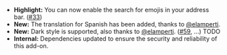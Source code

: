 * **Highlight:** You can now enable the search for emojis in your address bar. ([#33](https://github.com/rugk/awesome-emoji-picker/issues/33))
* **New:** The translation for Spanish has been added, thanks to [@elamperti](https://github.com/elamperti).
* **New:** Dark style is supported, also thanks to [@elamperti](https://github.com/elamperti). ([#59](https://github.com/rugk/awesome-emoji-picker/issues/59), …) TODO
* **Internal:** Dependencies updated to ensure the security and reliability of this add-on.

